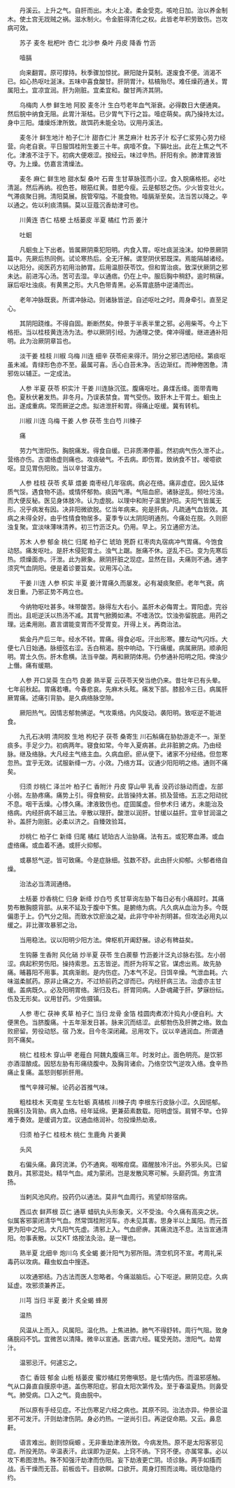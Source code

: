 <!-- { "loadSidebar": true } -->
　　丹溪云。上升之气。自肝而出。木火上凌。柔金受克。咳呛日加。治以养金制木。使土宫无戕贼之祸。滋水制火。令金脏得清化之权。此皆老年积劳致伤。岂攻病可效。

　　苏子 麦冬 枇杷叶 杏仁 北沙参 桑叶 丹皮 降香 竹沥

　　噎膈

　　向来翻胃。原可撑持。秋季骤加惊扰。厥阳陡升莫制。遂废食不便。消渴不已。如心热呕吐涎沫。五味中喜食酸甘。肝阴胃汁。枯槁殆尽。难任燥药通关。胃属阳土。宜凉宜润。肝为刚脏。宜柔宜和。酸甘两济其阴。

　　乌梅肉 人参 鲜生地 阿胶 麦冬汁 生白芍老年血气渐衰。必得数日大便通爽。然后脘中纳食无阻。此胃汁渐枯。已少胃气下行之旨。噎症萌矣。病乃操持太过。身中三阳。燔燥烁津所致。故饵药未能全功。议用丹溪法。

　　麦冬汁 鲜生地汁 柏子仁汁 甜杏仁汁 黑芝麻汁 杜苏子汁 松子仁浆劳心劳力经营。向老自衰。平日服饵桂附生姜三十年。病噎不食。下膈吐出。此在上焦之气不化。津液不注于下。初病大便艰涩。按经云。味过辛热。肝阳有余。肺津胃液皆夺。为上燥。仿嘉言清燥法。

　　麦冬 麻仁 鲜生地 甜水梨 桑叶 石膏 生甘草脉弦而小涩。食入脘痛格拒。必吐清涎。然后再纳。视色苍。眼筋红黄。昔肥今瘦。云是郁怒之伤。少火皆变壮火。气滞痰聚日拥。清阳莫展。脘管窄隘。不能食物。噎膈渐至矣。法当苦以降之。辛以通之。佐以利痰清膈。莫以豆蔻沉香劫津可也。

　　川黄连 杏仁 桔梗 土栝蒌皮 半夏 橘红 竹沥 姜汁

　　吐蛔

　　凡蛔虫上下出者。皆属厥阴乘犯阳明。内食入胃。呕吐痰涎浊沫。如仲景厥阴篇中。先厥后热同例。试论寒热后。全无汗解。谓至阴伏邪既深。焉能隔越诸经。以达阳分。阅医药方初用治肺胃。后用温胆茯苓饮。但和胃治痰。致深伏厥阴之邪未达。前进泻心汤。苦可去湿。辛以通痞。仍在上中。服后胸中稍舒。逾时稍寐。寐后呕吐浊痰。有黄黑之形。大凡色带青黑。必系胃底肠中逆涌而出。

　　老年冲脉既衰。所谓冲脉动。则诸脉皆逆。自述呕吐之时。周身牵引。直至足心。

　　其阴阳跷维。不得自固。断断然矣。仲景于半表半里之邪。必用柴芩。今上下格拒。当以桂枝黄连汤为法。参以厥阴引经。为通理之使。俾冲得缓。继进通补阳明。此为治厥阴章旨也。

　　淡干姜 桂枝 川椒 乌梅 川连 细辛 茯苓疟来得汗。阴分之邪已透阳经。第痰呕虽未减。青绿形色亦不至。最属可喜。舌心白苔未净。舌边渐红。而神倦困惫。清邪佐以辅正。一定成法。

　　人参 半夏 茯苓 枳实汁 干姜 川连脉沉弦。腹痛呕吐。鼻煤舌绛。面带青晦色。夏秋伏暑发热。非冬月。乃误表禁食。胃气受伤。致肝木上干胃土。蛔虫上出。遂成重病。常而厥逆之虑。拟进泄肝和胃。得痛止呕缓。冀有转机。

　　川椒 川连 乌梅 干姜 人参 茯苓 生白芍 川楝子

　　痛

　　劳力气泄阳伤。胸脘痛发。得食自缓。已非质滞停蓄。然初病气伤久泄不止。营络亦伤。古谓络虚则痛也。攻痰破气。不去病。即伤胃。致纳食不甘。嗳噫欲呕。显见胃伤阳败。当以辛甘温方。

　　人参 桂枝 茯苓 炙草 煨姜 南枣经几年宿病。病必在络。痛非虚症。因久延体质气馁。遇食物不适。或情怀郁勃。痰因气滞。气阻血瘀。诸脉逆乱。频吐污浊。而大便反秘。医见身体肢冷。认为虚脱。以理中和附子温里护阳。夫阳气皆属无形。况乎病发有因。决非阳微欲脱。忆当年病来。宛是肝病。凡疏通气血皆效。其病之未得全好。由乎性情食物居多。夏季专以太阴阳明通剂。今痛处在脘。久则瘀浊复聚。宜淡味薄味清养。初三竹沥泛丸。仍用。早上。另立通瘀方法。

　　苏木 人参 郁金 桃仁 归尾 柏子仁 琥珀 茺蔚 红枣肉丸宿病冲气胃痛。今饱食动怒。痛发呕吐。是肝木侵犯胃土。浊气上踞。胀痛不休。逆乱不已。变为先寒后热。烦燥面赤。汗泄。此为厥象。厥阴肝脏之现症。显然在目。夫痛则不通。通字须究气血阴阳。便是着诊要旨矣。议用泻心法。

　　干姜 川连 人参 枳实 半夏 姜汁胃痛久而屡发。必有凝痰聚瘀。老年气衰。病发日重。乃邪正势不两立也。

　　今纳物呕吐甚多。味带酸苦。脉得左大右小。盖肝木必侮胃土。胃阳虚。完谷而出。且呃逆沃以热汤不减。其胃气掀腾如沸。不嗜汤饮。饮浊弥留脘底。用药之理。远柔用刚。嘉言谓能变胃而不受胃变。开得上关。再商治法。

　　紫金丹产后三年。经水不转。胃痛。得食必呕。汗出形寒。腰左动气闪烁。大便七八日始通。脉细弦右涩。舌白稍渴。脘中响动。下行痛缓。病属厥阴。顺承阳明。胃土久伤。肝木愈横。法当辛酸。两和厥阴体用。仍参通补阳明之阳。俾浊少上僭。痛有缓期。

　　人参 开口吴萸 生白芍 良姜 熟半夏 云茯苓天癸当绝仍来。昔壮年已有头晕。七年前秋起。胃痛若嘈。今春悲哀。先麻木头眩。痛发下部。膝胫冷三日。病属肝厥胃痛。述痛引背胁。是久病络脉空隙。

　　厥阳热气。因情志郁勃拂逆。气攻乘络。内风旋动。袭阳明。致呕逆不能进食。

　　九孔石决明 清阿胶 生地 枸杞子 茯苓 桑寄生 川石斛痛在胁肋游走不一。渐至痰多。手足少力。初病两年。寝食如常。今年入夏病甚。此非脏腑之病。乃由经脉。继及络脉。大凡经主气络主血。久病血瘀。瘀从便下。诸家不分经络。但忽寒忽热。宜乎无效。试服新绛一方。小效。乃络方耳。议通少阳阳明之络。通则不痛矣。

　　归须 炒桃仁 泽兰叶 柏子仁 香附汁 丹皮 穿山甲 乳香 没药诊脉动而虚。左部小弱。左胁疼痛。痛势上引。得食稍安。此皆操持太甚。损及营络。五志之阳动扰不息。咽干舌燥。心悸久痛。津液致伤也。症固属虚。但参术归 诸方。未能治及络病。内经肝病不越三法。辛散以理肝。酸泄以润肝。甘缓以益肝。宜辛甘润温之补。盖肝为刚脏。必柔以济之。自臻效验耳。

　　炒桃仁 柏子仁 新绛 归尾 橘红 琥珀古人治胁痛。法有五。或犯寒血滞。或血虚络痛。或血着不通。或肝火抑郁。

　　或暴怒气逆。皆可致痛。今是症脉细。弦数不舒。此由肝火抑郁。火郁者络自燥。

　　治法必当清润通络。

　　土栝蒌 炒香桃仁 归身 新绛 炒白芍 炙甘草询左胁下每日必有小痛超时。其痛势布散胸臆背部。从来不延及于腹中下焦。是腑络为病。凡久病从血治为多。今既偏患于上。仍气分之阻。而致水饮瘀浊之凝。此非守中补剂明甚。但攻法必用丸以缓之。非比骤攻暴邪之治。

　　当用稳法。议以阳明少阳方法。俾枢机开阖舒展。谅必有稗益矣。

　　生钩藤 生香附 风化硝 炒半夏 茯苓 生白蒺藜 竹沥姜汁泛丸诊脉右弦。左小弱涩。病起积劳伤阳。操持索思。五志皆逆。而肝为将军之官。谋虑出焉。故先胁痛。晡暮阳不用事。其病渐剧。是内伤症。乃本气不足。日饵辛燥。气泄血耗。六味滋柔腻药。原非止痛之方。不过矫前药之谬而已。内经肝病三法。治虚亦主甘缓。盖病既久。必及阳明胃络。渐归及右。肝胃同病。人卧魂藏于肝。梦寐纷纭。伤及无形矣。议用甘药。少佐摄镇。

　　人参 枣仁 茯神 炙草 柏子仁 当归 龙骨 金箔 桂圆肉煮浓汁捣丸小便自利。大便黑色。当脐腹痛。十五年渐发日甚。脉来沉而结涩。此郁勃伤及肝脾之络。致血败瘀留。劳役动怒。宿 乃发。目今冬深闭藏。忌用攻下。议以辛通润血。所谓通则不痛矣。

　　桃仁 桂枝木 穿山甲 老薤白 阿魏丸腹痛三年。时发时止。面色明亮。是饮邪亦酒湿酿成。因怒左胁有形痛绕腹中。及胸背诸俞。乃络空饮气逆攻入络。食辛热痛止复痛。盖怒则郁折肝用。

　　惟气辛辣可解。论药必首推气味。

　　粗桂枝木 天南星 生左牡蛎 真橘核 川楝子肉 李根东行皮脉小涩。久因悒郁。脘痛引及背胁。病入血络。经年延绵。更兼茹素数载。阳明虚馁。肩臂不举。仓猝难于奏效。是缓调为宜。议通血络润补。勿投燥热劫液。

　　归须 柏子仁 桂枝木 桃仁 生鹿角 片姜黄

　　头风

　　右偏头痛。鼻窍流涕。仍不通爽。咽喉疳腐。寤醒肢冷汗出。外邪头风。已留数月。其邪混处。精华气血。咸为蒙闭。岂是发散风寒可解。头巅药饵。务宜清扬。

　　当剌风池风府。投药仍以通法。莫非气血周行。焉望却除宿病。

　　西瓜衣 鲜芦根 苡仁 通草 蜡矾丸头形象天。义不受浊。今久痛有高突之状。似属客邪蒙闭清华气血。然常饵桂附河车。亦未见其害。思身半以上属阳。而元首更为阳中之阳。大凡阳气先虚。清邪上入。气血瘀痹。其痛流连不息。法当宣通清阳。勿事表散。以艾KT 烙按法灸治。是一理也。

　　熟半夏 北细辛 炮川乌 炙全蝎 姜汁阳气为邪所阻。清空机窍不宣。考周礼采毒药以攻病。藉虫蚁血中搜逐。

　　以攻通邪结。乃古法而医人忽略者。今痛滋脑后。心下呕逆。厥阴见症。久病延虚。攻邪须兼养正。

　　川芎 当归 半夏 姜汁 炙全蝎 蜂房

　　温热

　　风温从上而入。风属阳。温化热。上焦进肺。肺气不得舒转。周行气阻。致身痛脘闷不饥。宜微苦以清降。微辛以宣通。医谓六经。辄受羌防。泄阳气。劫胃汁。

　　温邪忌汗。何遽忘之。

　　杏仁 香豉 郁金 山栀 栝蒌皮 蜜炒橘红劳倦嗔怒。是七情内伤。而温邪感触。气从口鼻直自膜原中道。盖伤寒阳症。邪自太阳次第传及。至于春温夏热。则鼻受气。肺受病。口入之气。竟由脘中。

　　所以原有手经见症。不比伤寒足六经之病也。其原不同。治法亦异。仲景论温邪不可发汗。汗则劫津伤阴。身必灼热。一逆尚引日。再逆促命期。又云。鼻息鼾。

　　语言难出。剧则惊痫螈 。无非重劫津液所致。今病发热。原不是太阳客邪见症。所投羌防。辛温表汗。此误即为逆矣。上窍不纳。下窍不便。亦属常事。必以攻下希图泄热。殊不知强汗劫津而伤阳。妄下劫液更亡阴。顷诊脉。两手如搐而战。舌干燥而无苔。前板齿干。目欲瞑。口欲开。周身灯照而淡晦。斑纹隐隐约约。

